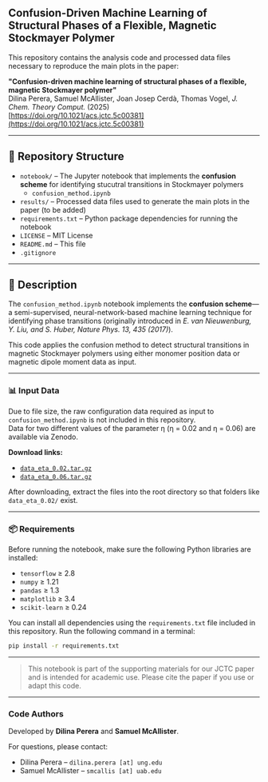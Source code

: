 ## Confusion-Driven Machine Learning of Structural Phases of a Flexible, Magnetic Stockmayer Polymer

This repository contains the analysis code and processed data files necessary to reproduce the main plots in the paper:

**"Confusion-driven machine learning of structural phases of a flexible, magnetic Stockmayer polymer"**  
Dilina Perera, Samuel McAllister, Joan Josep Cerdà, Thomas Vogel, *J. Chem. Theory Comput.* (2025)  
[https://doi.org/10.1021/acs.jctc.5c00381](https://doi.org/10.1021/acs.jctc.5c00381) 

---

## 📁 Repository Structure

- `notebook/` – The Jupyter notebook that implements the **confusion scheme** for identifying stucutral transitions in Stockmayer polymers
  - `confusion_method.ipynb`
- `results/` – Processed data files used to generate the main plots in the paper (to be added)
- `requirements.txt` – Python package dependencies for running the notebook
- `LICENSE` – MIT License
- `README.md` – This file
- `.gitignore`

---

## 📄 Description

The `confusion_method.ipynb` notebook implements the **confusion scheme**—a semi-supervised, neural-network-based machine learning technique for identifying phase transitions (originally introduced in *E. van Nieuwenburg, Y. Liu, and S. Huber, Nature Phys. 13, 435 (2017)*).

This code applies the confusion method to detect structural transitions in magnetic Stockmayer polymers using either monomer position data or magnetic dipole moment data as input.

---

### 📊 Input Data

Due to file size, the raw configuration data required as input to `confusion_method.ipynb` is not included in this repository.  
Data for two different values of the parameter η (η = 0.02 and η = 0.06) are available via Zenodo.

**Download links:**
- [`data_eta_0.02.tar.gz`](https://zenodo.org/records/15851811/files/data_eta_0.02.tar.gz)  
- [`data_eta_0.06.tar.gz`](https://zenodo.org/records/15851811/files/data_eta_0.06.tar.gz)

After downloading, extract the files into the root directory so that folders like `data_eta_0.02/` exist.

---

### 📦 Requirements

Before running the notebook, make sure the following Python libraries are installed:

- `tensorflow` ≥ 2.8  
- `numpy` ≥ 1.21  
- `pandas` ≥ 1.3  
- `matplotlib` ≥ 3.4  
- `scikit-learn` ≥ 0.24  

You can install all dependencies using the `requirements.txt` file included in this repository. Run the following command in a terminal:

```bash
pip install -r requirements.txt
```

---

> This notebook is part of the supporting materials for our JCTC paper and is intended for academic use. Please cite the paper if you use or adapt this code.

---

### Code Authors

Developed by **Dilina Perera** and **Samuel McAllister**.

For questions, please contact:
- Dilina Perera – `dilina.perera [at] ung.edu`
- Samuel McAllister – `smcallis [at] uab.edu` 

